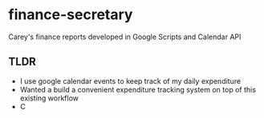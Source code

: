 # finance-secretary

Carey's finance reports developed in Google Scripts and Calendar API

## TLDR

- I use google calendar events to keep track of my daily expenditure
- Wanted a build a convenient expenditure tracking system on top of this existing workflow
- C